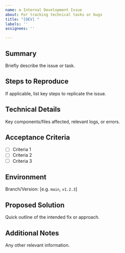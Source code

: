 ```yaml
---
name: ⚙️ Internal Development Issue
about: For tracking technical tasks or bugs
title: "[DEV] "
labels: ''
assignees: ''

---
```


## **Summary**
Briefly describe the issue or task.

## **Steps to Reproduce**
If applicable, list key steps to replicate the issue.

## **Technical Details**
Key components/files affected, relevant logs, or errors.

## **Acceptance Criteria**
- [ ] Criteria 1
- [ ] Criteria 2
- [ ] Criteria 3

## **Environment**
Branch/Version: [e.g. `main`, `v1.2.3`]

## **Proposed Solution**
Quick outline of the intended fix or approach.

## **Additional Notes**
Any other relevant information.
